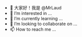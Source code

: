 - 👋 大家好！我是 @MrLaud
- 👀 I’m interested in ...
- 🌱 I’m currently learning ...
- 💞️ I’m looking to collaborate on ...
- 📫 How to reach me ...

<!---
MrLaud/MrLaud is a ✨ special ✨ repository because its `README.md` (this file) appears on your GitHub profile.
You can click the Preview link to take a look at your changes.
--->
